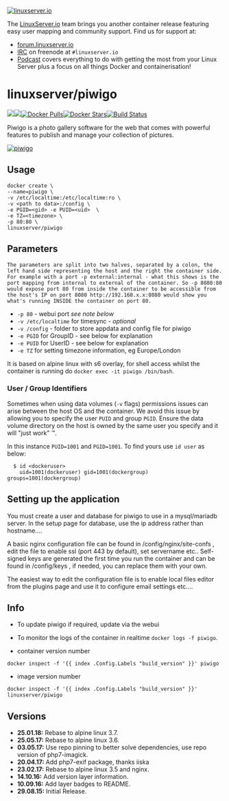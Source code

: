 [linuxserverurl]: https://linuxserver.io
[forumurl]: https://forum.linuxserver.io
[ircurl]: https://www.linuxserver.io/irc/
[podcasturl]: https://www.linuxserver.io/podcast/
[appurl]: http://piwigo.org/
[hub]: https://hub.docker.com/r/linuxserver/piwigo/

[![linuxserver.io](https://raw.githubusercontent.com/linuxserver/docker-templates/master/linuxserver.io/img/linuxserver_medium.png)][linuxserverurl]

The [LinuxServer.io][linuxserverurl] team brings you another container release featuring easy user mapping and community support. Find us for support at:
* [forum.linuxserver.io][forumurl]
* [IRC][ircurl] on freenode at `#linuxserver.io`
* [Podcast][podcasturl] covers everything to do with getting the most from your Linux Server plus a focus on all things Docker and containerisation!

# linuxserver/piwigo
[![](https://images.microbadger.com/badges/version/linuxserver/piwigo.svg)](https://microbadger.com/images/linuxserver/piwigo "Get your own version badge on microbadger.com")[![](https://images.microbadger.com/badges/image/linuxserver/piwigo.svg)](https://microbadger.com/images/linuxserver/piwigo "Get your own image badge on microbadger.com")[![Docker Pulls](https://img.shields.io/docker/pulls/linuxserver/piwigo.svg)][hub][![Docker Stars](https://img.shields.io/docker/stars/linuxserver/piwigo.svg)][hub][![Build Status](https://ci.linuxserver.io/buildStatus/icon?job=Docker-Builders/x86-64/x86-64-piwigo)](https://ci.linuxserver.io/job/Docker-Builders/job/x86-64/job/x86-64-piwigo/)

Piwigo is a photo gallery software for the web that comes with powerful features to publish and manage your collection of pictures.

[![piwigo](https://raw.githubusercontent.com/linuxserver/docker-templates/master/linuxserver.io/img/piwigo-banner.png)][appurl]

## Usage

```
docker create \
--name=piwigo \
-v /etc/localtime:/etc/localtime:ro \
-v <path to data>:/config \
-e PGID=<gid> -e PUID=<uid>  \
-e TZ=<timezone> \
-p 80:80 \
linuxserver/piwigo
```

## Parameters

`The parameters are split into two halves, separated by a colon, the left hand side representing the host and the right the container side.
For example with a port -p external:internal - what this shows is the port mapping from internal to external of the container.
So -p 8080:80 would expose port 80 from inside the container to be accessible from the host's IP on port 8080
http://192.168.x.x:8080 would show you what's running INSIDE the container on port 80.`


* `-p 80` - webui port *see note below*
* `-v /etc/localtime` for timesync - *optional*
* `-v /config` - folder to store appdata and config file for piwigo
* `-e PGID` for GroupID - see below for explanation
* `-e PUID` for UserID - see below for explanation
* `-e TZ` for setting timezone information, eg Europe/London

It is based on alpine linux with s6 overlay, for shell access whilst the container is running do `docker exec -it piwigo /bin/bash`.

### User / Group Identifiers

Sometimes when using data volumes (`-v` flags) permissions issues can arise between the host OS and the container. We avoid this issue by allowing you to specify the user `PUID` and group `PGID`. Ensure the data volume directory on the host is owned by the same user you specify and it will "just work" ™.

In this instance `PUID=1001` and `PGID=1001`. To find yours use `id user` as below:

```
  $ id <dockeruser>
    uid=1001(dockeruser) gid=1001(dockergroup) groups=1001(dockergroup)
```

## Setting up the application

You must create a user and database for piwigo to use in a mysql/mariadb server. In the setup page for database, use the ip address rather than hostname....

A basic nginx configuration file can be found in /config/nginx/site-confs , edit the file to enable ssl (port 443 by default), set servername etc..
Self-signed keys are generated the first time you run the container and can be found in /config/keys , if needed, you can replace them with your own.

The easiest way to edit the configuration file is to enable local files editor from the plugins page and use it to configure email settings etc....


## Info

* To update piwigo if required, update via the webui
* To monitor the logs of the container in realtime `docker logs -f piwigo`.

* container version number

`docker inspect -f '{{ index .Config.Labels "build_version" }}' piwigo`

* image version number

`docker inspect -f '{{ index .Config.Labels "build_version" }}' linuxserver/piwigo`

## Versions

+ **25.01.18:** Rebase to alpine linux 3.7.
+ **25.05.17:** Rebase to alpine linux 3.6.
+ **03.05.17:** Use repo pinning to better solve dependencies, use repo version of php7-imagick.
+ **20.04.17:** Add php7-exif package, thanks iiska
+ **23.02.17:** Rebase to alpine linux 3.5 and nginx.
+ **14.10.16:** Add version layer information.
+ **10.09.16:** Add layer badges to README.
+ **29.08.15:** Initial Release.
